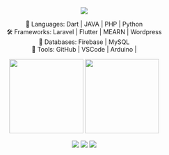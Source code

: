 <div align="center"> <img src="https://capsule-render.vercel.app/api?type=waving&height=250&text=⚡%20[Avishka%20bandara]%20⚡&fontAlign=50&fontAlignY=40&color=gradient&animation=twinkling" /> <br> 

🧙 Languages: Dart | JAVA | PHP | Python <br>
🛠️ Frameworks: Laravel | Flutter | MEARN | Wordpress <br>
🧠 Databases: Firebase | MySQL <br>
🔧 Tools: GitHub | VSCode | Arduino | 

<p></p>


<p align="center"> <img src="https://github-readme-stats.vercel.app/api?username=YourGitHubUsername&show_icons=true&theme=radical" height="170"/> <img src="https://github-readme-streak-stats.herokuapp.com/?user=YourGitHubUsername&theme=radical" height="170"/> </p>


<p align="center"> <a href="mailto:your-email@gmail.com"><img src="https://img.shields.io/badge/Gmail-%23D14836?style=for-the-badge&logo=gmail&logoColor=white"/></a> <a href="https://linkedin.com/in/your-linkedin"><img src="https://img.shields.io/badge/LinkedIn-%230077B5?style=for-the-badge&logo=linkedin&logoColor=white"/></a> <a href="https://twitter.com/your-twitter"><img src="https://img.shields.io/badge/Twitter-%231DA1F2?style=for-the-badge&logo=twitter&logoColor=white"/></a> </p>
